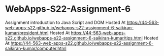 # WebApps-S22-Assignment-6
Assignment introduction to Java Script and DOM
Hosted At https://44-563-web-apps-s22.github.io/webapps-s22-assignment-6-saikiran-kumar/president.html
Hosted At https://44-563-web-apps-s22.github.io/webapps-s22-assignment-6-saikiran-kumar/tips.html
Hosted At https://44-563-web-apps-s22.github.io/webapps-s22-assignment-6-saikiran-kumar/computer.html
